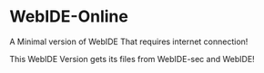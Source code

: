 # WebIDE-Online
A Minimal version of WebIDE That requires internet connection!

This WebIDE Version gets its files from WebIDE-sec and WebIDE!
